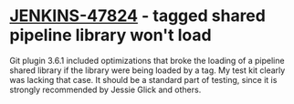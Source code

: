 # [JENKINS-47824](https://issues.jenkins-ci.org/browse/JENKINS-47824) - tagged shared pipeline library won't load

Git plugin 3.6.1 included optimizations that broke the loading of
a pipeline shared library if the library were being loaded by a tag.
My test kit clearly was lacking that case. It should be a standard part
of testing, since it is strongly recommended by Jessie Glick and others.
